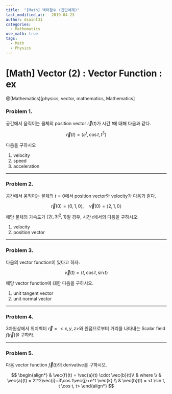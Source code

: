 ```yaml
---
title:  "[Math] 벡터함수 (간단예제)"
last_modified_at:   2019-04-23
author: dsaint31
categories: 
  - Mathematics
use_math: true
tags: 
  - Math 
  - Physics
---
```


# [Math] Vector (2) : Vector Function : ex
@(Mathematics)[physics, vector, mathematics, Mathematics]

### Problem 1. 
공간에서 움직이는 물체의 position vector $\vec{r}(t)$가 시간 $t$에 대해 다음과 같다.

$$\vec{r}(t)=\left< e^t, \cos{t}, t^3\right>$$

다음을 구하시오
1. velocity
2. speed
3. acceleration

---

### Problem 2. 
공간에서 움직이는 물체의 $t=0$에서 position vector와 velocity가 다음과 같다.

$$ \vec{r}(0)=\left< 0,1,0\right> , \quad \vec{v}(0)=\left < 2,1,0 \right> $$

해당 물체의 가속도가 $\left< 2t,3t^2, 1\right>$일 경우, 시간 $t$에서의 다음을 구하시오.

1. velocity
2. position vector

---

### Problem 3. 
다음의 vector function이 있다고 하자.

$$
\vec{v}(t) = \left< t, \cos{t}, \sin{t}\right>
$$

해당 vector function에 대한 다음을 구하시오.

1. unit tangent vector
2. unit normal vector

---

### Problem 4. 

3차원상에서  위치벡터 $\vec{r}=<x,y,z>$와 원점으로부터 거리를 나타내는 Scalar field $f(\vec{r})$을 구하라.


---

### Problem 5.

다음 vector function $\vec{f}(t)$의 derivative를 구하시오.

$$
\begin{align*}
& \vec{f}(t) = \vec{a}(t) \cdot \vec{b}(t)\\
& where \\
& \vec{a}(t) = 2t^2\vec{i}+3\cos t\vec{j}+e^t \vec{k} \\
& \vec{b}(t) = <t \sin t, t \cos t, t>
\end{align*}
$$

